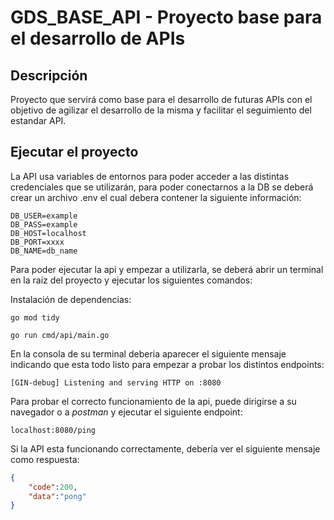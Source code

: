 # GDS_BASE_API - Proyecto base para el desarrollo de APIs

## Descripción

Proyecto que servirá como base para el desarrollo de futuras APIs con el objetivo de agilizar el desarrollo de la misma y facilitar el seguimiento del estandar API.


## Ejecutar el proyecto

La API usa variables de entornos para poder acceder a las distintas credenciales que se utilizarán, para poder conectarnos a la DB se deberá crear un archivo .env el cual debera contener la siguiente información:

```
DB_USER=example
DB_PASS=example
DB_HOST=localhost
DB_PORT=xxxx
DB_NAME=db_name
```

Para poder ejecutar la api y empezar a utilizarla, se deberá abrir un terminal en la raíz del proyecto y ejecutar los siguientes comandos:

Instalación de dependencias:

```
go mod tidy
```

```
go run cmd/api/main.go
```

En la consola de su terminal deberia aparecer el siguiente mensaje indicando que esta todo listo para empezar a probar los distintos endpoints:

```
[GIN-debug] Listening and serving HTTP on :8080
```

Para probar el correcto funcionamiento de la api, puede dirigirse a su navegador o a _postman_ y ejecutar el siguiente endpoint:

```
localhost:8080/ping
```

Si la API esta funcionando correctamente, debería ver el siguiente mensaje como respuesta:

```json
{
    "code":200,
    "data":"pong"
}
```